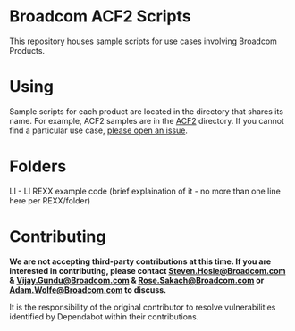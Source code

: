 # Broadcom ACF2 Scripts
This repository houses sample scripts for use cases involving Broadcom Products.

# Using
Sample scripts for each product are located in the directory that shares its name. For example, ACF2 samples are in the [ACF2](ACF2) directory. If you cannot find a particular use case, [please open an issue](https://github.com/BroadcomMFD/broadcom-product-scripts/issues/new).

# Folders
LI - LI REXX example code (brief explaination of it - no more than one line here per REXX/folder)

# Contributing
**We are not accepting third-party contributions at this time. If you are interested in contributing, please contact Steven.Hosie@Broadcom.com & Vijay.Gundu@Broadcom.com & Rose.Sakach@Broadcom.com or Adam.Wolfe@Broadcom.com to discuss.**

It is the responsibility of the original contributor to resolve vulnerabilities identified by Dependabot within their contributions.
